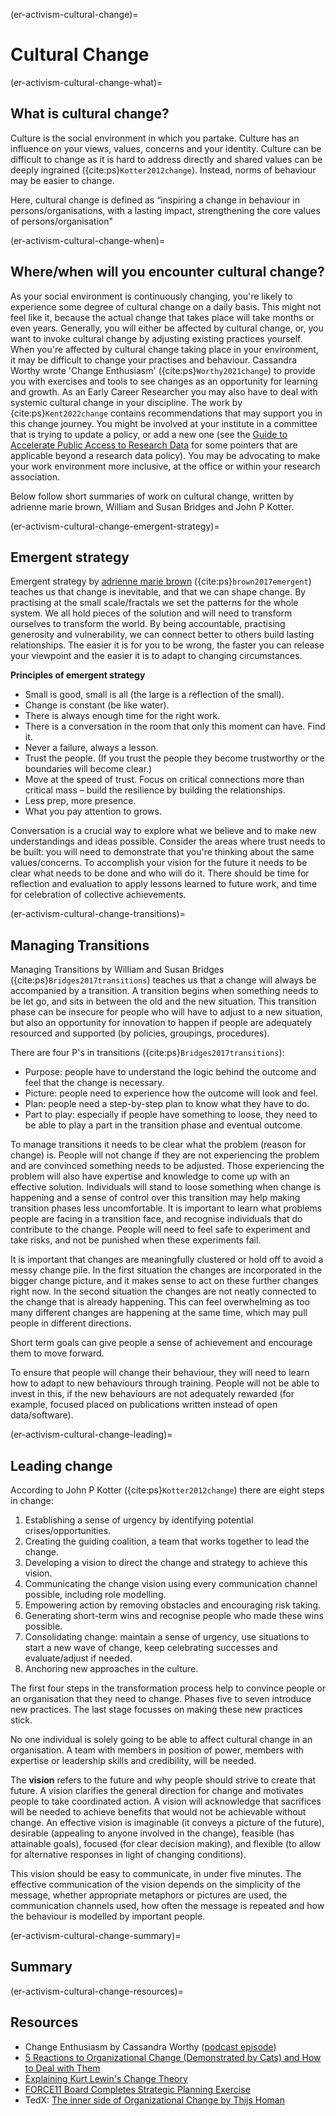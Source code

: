 (er-activism-cultural-change)=

# Cultural Change

(er-activism-cultural-change-what)=
## What is cultural change?

Culture is the social environment in which you partake. 
Culture has an influence on your views, values, concerns and your identity. 
Culture can be difficult to change as it is hard to address directly and shared values can be deeply ingrained ({cite:ps}`Kotter2012change`). 
Instead, norms of behaviour may be easier to change. 

Here, cultural change is defined as “inspiring a change in behaviour in persons/organisations, with a lasting impact, strengthening the core values of persons/organisation"

(er-activism-cultural-change-when)=
## Where/when will you encounter cultural change?
As your social environment is continuously changing, you're likely to experience some degree of cultural change on a daily basis. 
This might not feel like it, because the actual change that takes place will take months or even years. 
Generally, you will either be affected by cultural change, or, you want to invoke cultural change by adjusting existing practices yourself. 
When you're affected by cultural change taking place in your environment, it may be difficult to change your practises and behaviour. 
Cassandra Worthy wrote 'Change Enthusiasm' ({cite:ps}`Worthy2021change`) to provide you with exercises and tools to see changes as an opportunity for learning and growth.
As an Early Career Researcher you may also have to deal with systemic cultural change in your discipline. 
The work by {cite:ps}`Kent2022change` contains recommendations that may support you in this change journey.
You might be involved at your institute in a committee that is trying to update a policy, or add a new one (see the [Guide to Accelerate Public Access to Research Data](https://www.aplu.org/news-and-media/News/aplu-and-aau-issue-guide-to-accelerate-public-access-to-research-data) for some pointers that are applicable beyond a research data policy). 
You may be advocating to make your work environment more inclusive, at the office or within your research association.

Below follow short summaries of work on cultural change, written by adrienne marie brown, William and Susan Bridges and John P Kotter. 


(er-activism-cultural-change-emergent-strategy)=
## Emergent strategy

Emergent strategy by [adrienne marie brown](https://adriennemareebrown.net/) ({cite:ps}`brown2017emergent`) teaches us that change is inevitable, and that we can shape change. 
By practising at the small scale/fractals we set the patterns for the whole system. 
We all hold pieces of the solution and will need to transform ourselves to transform the world. 
By being accountable, practising generosity and vulnerability, we can connect better to others build lasting relationships. 
The easier it is for you to be wrong, the faster you can release your viewpoint and the easier it is to adapt to changing circumstances. 

**Principles of emergent strategy**
*	Small is good, small is all (the large is a reflection of the small).
*	Change is constant (be like water).
*	There is always enough time for the right work. 
*	There is a conversation in the room that only this moment can have. Find it.
*	Never a failure, always a lesson.
*	Trust the people. (If you trust the people they become trustworthy or the boundaries will become clear.)
*	Move at the speed of trust. Focus on critical connections more than critical mass – build the resilience by building the relationships.
*	Less prep, more presence.
*	What you pay attention to grows.

Conversation is a crucial way to explore what we believe and to make new understandings and ideas possible. 
Consider the areas where trust needs to be built: you will need to demonstrate that you're thinking about the same values/concerns. 
To accomplish your vision for the future it needs to be clear what needs to be done and who will do it. 
There should be time for reflection and evaluation to apply lessons learned to future work, and time for celebration of collective achievements. 

(er-activism-cultural-change-transitions)=
## Managing Transitions

Managing Transitions by William and Susan Bridges ({cite:ps}`Bridges2017transitions`) teaches us that a change will always be accompanied by a transition. 
A transition begins when something needs to be let go, and sits in between the old and the new situation. 
This transition phase can be insecure for people who will have to adjust to a new situation, but also an opportunity for innovation to happen if people are adequately resourced and supported (by policies, groupings, procedures). 

There are four P's in transitions ({cite:ps}`Bridges2017transitions`): 
- Purpose: people have to understand the logic behind the outcome and feel that the change is necessary.
- Picture: people need to experience how the outcome will look and feel.
- Plan: people need a step-by-step plan to know what they have to do.
- Part to play: especially if people have something to loose, they need to be able to play a part in the transition phase and eventual outcome.

To manage transitions it needs to be clear what the problem (reason for change) is. 
People will not change if they are not experiencing the problem and are convinced something needs to be adjusted. 
Those experiencing the problem will also have expertise and knowledge to come up with an effective solution. 
Individuals will stand to loose something when change is happening and a sense of control over this transition may help making transition phases less uncomfortable. 
It is important to learn what problems people are facing in a transition face, and recognise individuals that do contribute to the change. 
People will need to feel safe to experiment and take risks, and not be punished when these experiments fail.

It is important that changes are meaningfully clustered or hold off to avoid a messy change pile. 
In the first situation the changes are incorporated in the bigger change picture, and it makes sense to act on these further changes right now. 
In the second situation the changes are not neatly connected to the change that is already happening. 
This can feel overwhelming as too many different changes are happening at the same time, which may pull people in different directions. 

Short term goals can give people a sense of achievement and encourage them to move forward.  

To ensure that people will change their behaviour, they will need to learn how to adapt to new behaviours through training. 
People will not be able to invest in this, if the new behaviours are not adequately rewarded (for example, focused placed on publications written instead of open data/software).

(er-activism-cultural-change-leading)=
## Leading change

According to John P Kotter ({cite:ps}`Kotter2012change`) there are eight steps in change:
1.	Establishing a sense of urgency by identifying potential crises/opportunities.
2.	Creating the guiding coalition, a team that works together to lead the change.
3.	Developing a vision to direct the change and strategy to achieve this vision.
4.	Communicating the change vision using every communication channel possible, including role modelling.
5.	Empowering action by removing obstacles and encouraging risk taking.
6.	Generating short-term wins and recognise people who made these wins possible.
7.	Consolidating change: maintain a sense of urgency, use situations to start a new wave of change, keep celebrating successes and evaluate/adjust if needed. 
8.	Anchoring new approaches in the culture.

The first four steps in the transformation process help to convince people or an organisation that they need to change. 
Phases five to seven introduce new practices. 
The last stage focusses on making these new practices stick. 

No one individual is solely going to be able to affect cultural change in an organisation. 
A team with members in position of power, members with expertise or leadership skills and credibility, will be needed. 

The **vision** refers to the future and why people should strive to create that future. 
A vision clarifies the general direction for change and motivates people to take coordinated action. 
A vision will acknowledge that sacrifices will be needed to achieve benefits that would not be achievable without change. 
An effective vision is imaginable (it conveys a picture of the future), desirable (appealing to anyone involved in the change), feasible (has attainable goals), focused (for clear decision making), and flexible (to allow for alternative responses in light of changing conditions).

This vision should be easy to communicate, in under five minutes. 
The effective communication of the vision depends on the simplicity of the message, whether appropriate metaphors or pictures are used, the communication channels used, how often the message is repeated and how the behaviour is modelled by important people. 



(er-activism-cultural-change-summary)=
## Summary

(er-activism-cultural-change-resources)=
## Resources

- Change Enthusiasm by Cassandra Worthy ([podcast episode](https://open.spotify.com/episode/4J0o5Ob5NsTTfrfkJgHqP4?si=85ad27579ce64308))
- [5 Reactions to Organizational Change (Demonstrated by Cats) and How to Deal with Them](https://change.walkme.com/5-reactions-to-organizational-change-demonstrated-by-cats-and-how-to-deal-with-them/)
- [Explaining Kurt Lewin's Change Theory](https://www.youtube.com/watch?v=WtaYloI-WAQ)
- [FORCE11 Board Completes Strategic Planning Exercise](https://force11.org/post/force11-board-completes-strategic-planning-exercise/)
- TedX: [The inner side of Organizational Change by Thijs Homan](https://www.youtube.com/watch?v=3n-c6iAKFgg)



